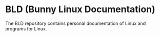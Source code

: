 # BLD (Bunny Linux Documentation)
The BLD repository contains personal documentation of Linux and programs for Linux.

